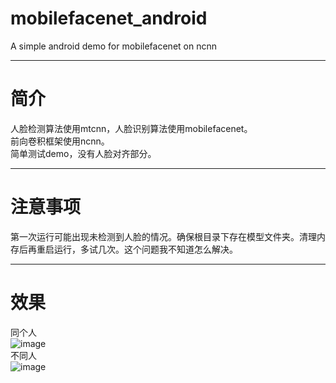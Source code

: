 # mobilefacenet_android
A simple android demo for mobilefacenet on ncnn

---
# 简介
人脸检测算法使用mtcnn，人脸识别算法使用mobilefacenet。<br>
前向卷积框架使用ncnn。<br>
简单测试demo，没有人脸对齐部分。<br>

---
# 注意事项
第一次运行可能出现未检测到人脸的情况。确保根目录下存在模型文件夹。清理内存后再重启运行，多试几次。这个问题我不知道怎么解决。

---
# 效果
同个人<br>
![image](https://github.com/GRAYKEY/mobilefacenet_android/blob/master/result/same.png)<br>
不同人<br>
![image](https://github.com/GRAYKEY/mobilefacenet_android/blob/master/result/different.png)<br>
